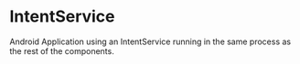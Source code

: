 IntentService
=============

Android Application using an IntentService running in the same process as the rest of the components.